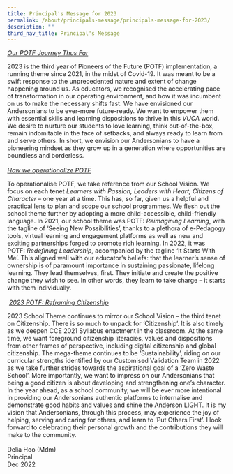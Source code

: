 ```yaml
---
title: Principal's Message for 2023
permalink: /about/principals-message/principals-message-for-2023/
description: ""
third_nav_title: Principal's Message
---
```

<p><u><em>Our POTF Journey Thus Far<br></em></u>

2023 is the third year of Pioneers of the Future (POTF) implementation, a running theme since 2021, in the midst of Covid-19. It was meant to be a swift response to the unprecedented nature and extent of change happening around us. As educators, we recognised the accelerating pace of transformation in our operating environment, and how it was incumbent on us to make the necessary shifts fast. We have envisioned our Andersonians to be ever-more future-ready. We want to empower them with essential skills and learning dispositions to thrive in this&nbsp;_VUCA_&nbsp;world. We desire to nurture our students to love learning, think out-of-the-box, remain indomitable in the face of setbacks, and always ready to learn from and serve others. In short, we envision our Andersonians to have a pioneering mindset as they grow up in a generation where opportunities are boundless and borderless.
<br>
<br>
<u><em>How we operationalize POTF  <br></em></u>

To operationalise POTF, we take reference from our School Vision. We focus on each tenet&nbsp;_Learners with Passion, Leaders with Heart, Citizens of Character_&nbsp;– one year at a time. This has, so far, given us a helpful and practical lens to plan and scope our school programmes. We flesh out the school theme further by adopting a more child-accessible, child-friendly language. In 2021, our school theme was POTF:&nbsp;_Reimagining Learning_, with the tagline of ‘Seeing New Possibilities’, thanks to a plethora of e-Pedagogy tools, virtual learning and engagement platforms as well as new and exciting partnerships forged to promote rich learning. In 2022, it was POTF:&nbsp;_Redefining Leadership_, accompanied by the tagline ‘It Starts With Me’. This aligned well with our educator’s beliefs: that the learner’s sense of ownership is of paramount importance in sustaining passionate, lifelong learning. They lead themselves, first. They initiate and create the positive change they wish to see. In other words, they learn to take charge – it starts with them individually.
<br>
<br>
&nbsp;<u><em>2023 POTF:&nbsp;_Reframing Citizenship_<br></em></u>

2023 School Theme continues to mirror our School Vision – the third tenet on Citizenship. There is so much to unpack for ‘Citizenship’. It is also timely as we deepen CCE 2021 Syllabus enactment in the classroom. At the same time, we want foreground citizenship literacies, values and dispositions from other frames of perspective, including digital citizenship and global citizenship. The mega-theme continues to be ‘Sustainability’, riding on our curricular strengths identified by our Customised Validation Team in 2022 as we take further strides towards the aspirational goal of a ‘Zero Waste School’. More importantly, we want to impress on our Andersonians that being a good citizen is about developing and strengthening one’s character. In the year ahead, as a school community, we will be ever more intentional in providing our Andersonians authentic platforms to internalise and demonstrate good habits and values and shine the Anderson LIGHT. It is my vision that Andersonians, through this process, may experience the joy of helping, serving and caring for others, and learn to ‘Put Others First’. I look forward to celebrating their personal growth and the contributions they will make to the community.
<br>
<br>
Delia Hoo (Mdm) <br>
Principal <br>
Dec 2022</p>
